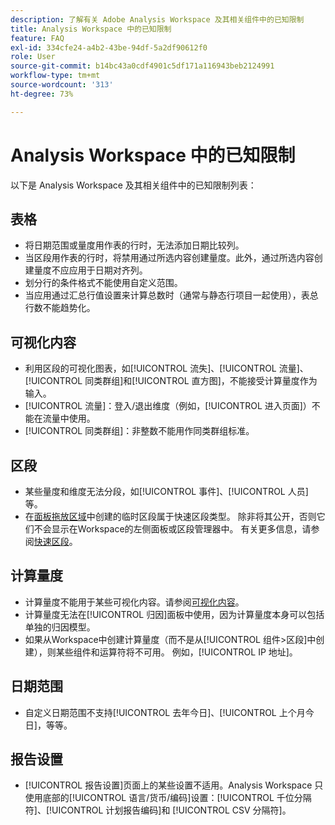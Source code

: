 ```yaml
---
description: 了解有关 Adobe Analysis Workspace 及其相关组件中的已知限制
title: Analysis Workspace 中的已知限制
feature: FAQ
exl-id: 334cfe24-a4b2-43be-94df-5a2df90612f0
role: User
source-git-commit: b14bc43a0cdf4901c5df171a116943beb2124991
workflow-type: tm+mt
source-wordcount: '313'
ht-degree: 73%

---
```


# Analysis Workspace 中的已知限制

以下是 Analysis Workspace 及其相关组件中的已知限制列表：

## 表格

* 将日期范围或量度用作表的行时，无法添加日期比较列。
* 当区段用作表的行时，将禁用通过所选内容创建量度。此外，通过所选内容创建量度不应应用于日期对齐列。
* 划分行的条件格式不能使用自定义范围。
* 当应用通过汇总行值设置来计算总数时（通常与静态行项目一起使用），表总行数不能趋势化。

## 可视化内容

* 利用区段的可视化图表，如[!UICONTROL 流失]、[!UICONTROL 流量]、[!UICONTROL 同类群组]和[!UICONTROL 直方图]，不能接受计算量度作为输入。
* [!UICONTROL 流量]：登入/退出维度（例如，[!UICONTROL 进入页面]）不能在流量中使用。
* [!UICONTROL 同类群组]：非整数不能用作同类群组标准。

## 区段

* 某些量度和维度无法分段，如[!UICONTROL 事件]、[!UICONTROL 人员]等。
* 在[面板拖放区域](/help/analysis-workspace/c-panels/panels.md)中创建的临时区段属于快速区段类型。 除非将其公开，否则它们不会显示在Workspace的左侧面板或区段管理器中。 有关更多信息，请参阅[快速区段](/help/components/filters/quick-filters.md)。

## 计算量度

* 计算量度不能用于某些可视化内容。请参阅[可视化内容](#visualizations)。
* 计算量度无法在[!UICONTROL 归因]面板中使用，因为计算量度本身可以包括单独的归因模型。
* 如果从Workspace中创建计算量度（而不是从[!UICONTROL 组件>区段]中创建），则某些组件和运算符将不可用。 例如，[!UICONTROL IP 地址]。

## 日期范围

* 自定义日期范围不支持[!UICONTROL 去年今日]、[!UICONTROL 上个月今日]，等等。


## 报告设置

* [!UICONTROL 报告设置]页面上的某些设置不适用。Analysis Workspace 只使用底部的[!UICONTROL 语言/货币/编码]设置：[!UICONTROL 千位分隔符]、[!UICONTROL 计划报告编码]和 [!UICONTROL CSV 分隔符]。

